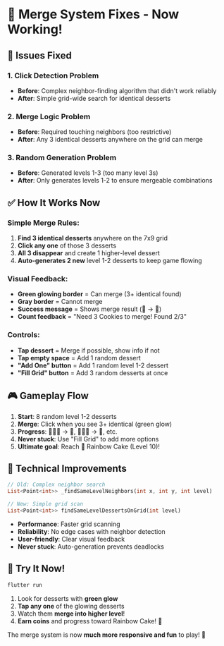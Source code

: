 # 🍰 Merge System Fixes - Now Working!

## 🐛 **Issues Fixed**

### 1. **Click Detection Problem**
- **Before**: Complex neighbor-finding algorithm that didn't work reliably
- **After**: Simple grid-wide search for identical desserts

### 2. **Merge Logic Problem**  
- **Before**: Required touching neighbors (too restrictive)
- **After**: Any 3 identical desserts anywhere on the grid can merge

### 3. **Random Generation Problem**
- **Before**: Generated levels 1-3 (too many level 3s)
- **After**: Only generates levels 1-2 to ensure mergeable combinations

## ✅ **How It Works Now**

### **Simple Merge Rules:**
1. **Find 3 identical desserts** anywhere on the 7x9 grid
2. **Click any one** of those 3 desserts
3. **All 3 disappear** and create 1 higher-level dessert
4. **Auto-generates 2 new** level 1-2 desserts to keep game flowing

### **Visual Feedback:**
- **Green glowing border** = Can merge (3+ identical found)
- **Gray border** = Cannot merge
- **Success message** = Shows merge result (🍪 → 🍩)
- **Count feedback** = "Need 3 Cookies to merge! Found 2/3"

### **Controls:**
- **Tap dessert** = Merge if possible, show info if not
- **Tap empty space** = Add 1 random dessert  
- **"Add One" button** = Add 1 random level 1-2 dessert
- **"Fill Grid" button** = Add 3 random desserts at once

## 🎮 **Gameplay Flow**

1. **Start**: 8 random level 1-2 desserts
2. **Merge**: Click when you see 3+ identical (green glow)
3. **Progress**: 🍪🍪🍪 → 🍩, 🍩🍩🍩 → 🧁, etc.
4. **Never stuck**: Use "Fill Grid" to add more options
5. **Ultimate goal**: Reach 🌈 Rainbow Cake (Level 10)!

## 🔧 **Technical Improvements**

```dart
// Old: Complex neighbor search
List<Point<int>> _findSameLevelNeighbors(int x, int y, int level)

// New: Simple grid scan  
List<Point<int>> findSameLevelDessertsOnGrid(int level)
```

- **Performance**: Faster grid scanning
- **Reliability**: No edge cases with neighbor detection
- **User-friendly**: Clear visual feedback
- **Never stuck**: Auto-generation prevents deadlocks

## 🎯 **Try It Now!**

```bash
flutter run
```

1. Look for desserts with **green glow** 
2. **Tap any one** of the glowing desserts
3. Watch them **merge into higher level**!
4. **Earn coins** and progress toward Rainbow Cake! 🌈

The merge system is now **much more responsive and fun** to play! 🎉
